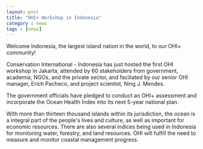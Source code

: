 ```yaml
---
layout: post
title: "OHI+ Workshop in Indonesia"
category : news 
tags : [news]
---
```


Welcome Indonesia, the largest island nation in the world, to our OHI+ community! 
  
Conservation International - Indonesia has just hosted the first OHI workshop in Jakarta, attended by 60 stakeholders from government, academia, NGOs, and the private sector, and faciliated by our senior OHI manager, Erich Pacheco, and project scientist, Ning J. Mendes. 

The government officials have pledged to conduct an OHI+ assessment and incorporate the Ocean Health Index into its next 5-year national plan. 

With more than thirteen thousand islands within its jurisdiction, the ocean is a integral part of the people's lives and culture, as well as important for economic resources. There are also several indices being used in Indonesia for monitoring water, forestry, and land resources. OHI will fulfill the need to measure and monitor coastal management progress. 






